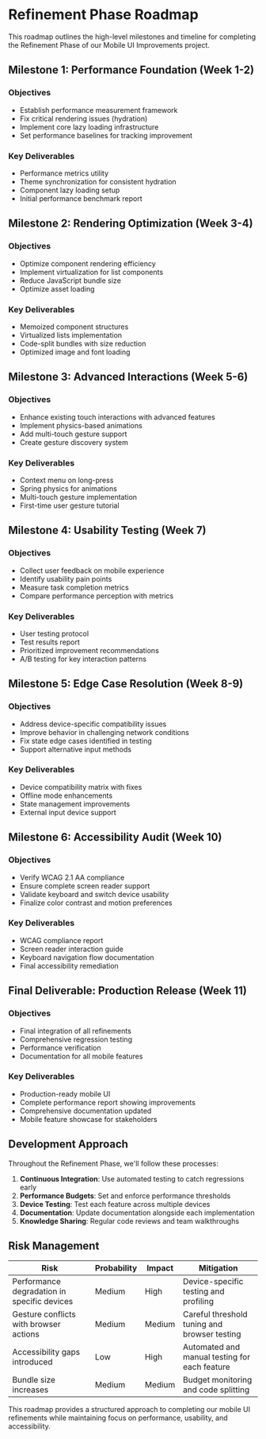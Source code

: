 # Refinement Phase Roadmap

This roadmap outlines the high-level milestones and timeline for completing the Refinement Phase of our Mobile UI Improvements project.

## Milestone 1: Performance Foundation (Week 1-2)

### Objectives
- Establish performance measurement framework
- Fix critical rendering issues (hydration)
- Implement core lazy loading infrastructure
- Set performance baselines for tracking improvement

### Key Deliverables
- Performance metrics utility
- Theme synchronization for consistent hydration
- Component lazy loading setup
- Initial performance benchmark report

## Milestone 2: Rendering Optimization (Week 3-4)

### Objectives
- Optimize component rendering efficiency
- Implement virtualization for list components
- Reduce JavaScript bundle size
- Optimize asset loading

### Key Deliverables
- Memoized component structures
- Virtualized lists implementation
- Code-split bundles with size reduction
- Optimized image and font loading

## Milestone 3: Advanced Interactions (Week 5-6)

### Objectives
- Enhance existing touch interactions with advanced features
- Implement physics-based animations
- Add multi-touch gesture support
- Create gesture discovery system

### Key Deliverables
- Context menu on long-press
- Spring physics for animations
- Multi-touch gesture implementation
- First-time user gesture tutorial

## Milestone 4: Usability Testing (Week 7)

### Objectives
- Collect user feedback on mobile experience
- Identify usability pain points
- Measure task completion metrics
- Compare performance perception with metrics

### Key Deliverables
- User testing protocol
- Test results report
- Prioritized improvement recommendations
- A/B testing for key interaction patterns

## Milestone 5: Edge Case Resolution (Week 8-9)

### Objectives
- Address device-specific compatibility issues
- Improve behavior in challenging network conditions
- Fix state edge cases identified in testing
- Support alternative input methods

### Key Deliverables
- Device compatibility matrix with fixes
- Offline mode enhancements
- State management improvements
- External input device support

## Milestone 6: Accessibility Audit (Week 10)

### Objectives
- Verify WCAG 2.1 AA compliance
- Ensure complete screen reader support
- Validate keyboard and switch device usability
- Finalize color contrast and motion preferences

### Key Deliverables
- WCAG compliance report
- Screen reader interaction guide
- Keyboard navigation flow documentation
- Final accessibility remediation

## Final Deliverable: Production Release (Week 11)

### Objectives
- Final integration of all refinements
- Comprehensive regression testing
- Performance verification
- Documentation for all mobile features

### Key Deliverables
- Production-ready mobile UI
- Complete performance report showing improvements
- Comprehensive documentation updated
- Mobile feature showcase for stakeholders

## Development Approach

Throughout the Refinement Phase, we'll follow these processes:

1. **Continuous Integration**: Use automated testing to catch regressions early
2. **Performance Budgets**: Set and enforce performance thresholds
3. **Device Testing**: Test each feature across multiple devices
4. **Documentation**: Update documentation alongside each implementation
5. **Knowledge Sharing**: Regular code reviews and team walkthroughs

## Risk Management

| Risk | Probability | Impact | Mitigation |
|------|------------|--------|------------|
| Performance degradation in specific devices | Medium | High | Device-specific testing and profiling |
| Gesture conflicts with browser actions | Medium | Medium | Careful threshold tuning and browser testing |
| Accessibility gaps introduced | Low | High | Automated and manual testing for each feature |
| Bundle size increases | Medium | Medium | Budget monitoring and code splitting |

This roadmap provides a structured approach to completing our mobile UI refinements while maintaining focus on performance, usability, and accessibility.
